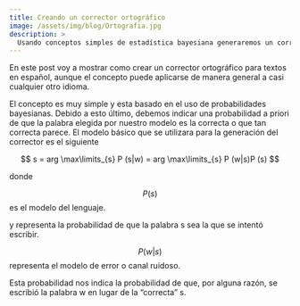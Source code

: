 ```yaml
---
title: Creando un corrector ortográfico
image: /assets/img/blog/Ortografia.jpg
description: >
  Usando conceptos simples de estadística bayesiana generaremos un corrector ortográfico.
---
```


En este post voy a mostrar como crear un corrector ortográfico para textos en español, aunque el concepto puede aplicarse de manera general a casi cualquier otro idioma.

El concepto es muy simple y esta basado en el uso de probabilidades bayesianas. Debido a esto último, debemos indicar una probabilidad a priori de que la palabra elegida por nuestro modelo es la correcta o que tan correcta parece. El modelo básico que se utilizara para la generación del corrector es el siguiente

$$ s = arg \max\limits_{s} P (s|w) = arg \max\limits_{s} P (w|s)P (s) $$

donde

$$P(s)$$ es el modelo del lenguaje.

y representa la probabilidad de que la palabra s sea la que se intentó escribir. 

$$ P(w|s) $$ representa el modelo de error o canal ruidoso.

Esta probabilidad nos indica la probabilidad de que, por alguna razón, se escribió la palabra w en lugar de la “correcta” s.
